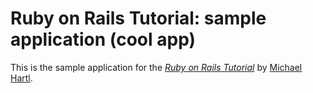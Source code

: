 # Ruby on Rails Tutorial: sample application (cool app)

This is the sample application for
the [*Ruby on Rails Tutorial*](http://railstutorial.org/)
by [Michael Hartl](http://michaelhartl.com/).
